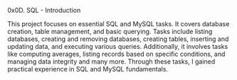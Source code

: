 0x0D. SQL - Introduction

This project focuses on essential SQL and MySQL tasks. It covers database creation, table management, and basic querying. Tasks include listing databases, creating and removing databases, creating tables, inserting and updating data, and executing various queries. Additionally, it involves tasks like computing averages, listing records based on specific conditions, and managing data integrity and many more. Through these tasks, I gained practical experience in SQL and MySQL fundamentals.